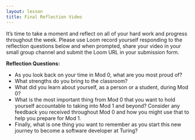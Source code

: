 ```yaml
---
layout: lesson
title: Final Reflection Video
---
```


It’s time to take a moment and reflect on all of your hard work and progress throughout the week. Please use Loom record yourself responding to the reflection questions below and when prompted, share your video in your small group channel and submit the Loom URL in your submission form.

**Reflection Questions:**
- As you look back on your time in Mod 0, what are you most proud of?
- What strengths do you bring to the classroom?
- What did you learn about yourself, as a person or a student, during Mod 0?
- What is the most important thing from Mod 0 that you want to hold yourself accountable to taking into Mod 1 and beyond? Consider any feedback you received throughout Mod 0 and how you might use that to help you prepare for Mod 1.
- Finally, what is one thing you want to remember as you start this new journey to become a software developer at Turing?


<br>
<br>
<br>